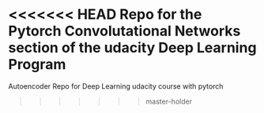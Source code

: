 <<<<<<< HEAD
Repo for the Pytorch Convolutational Networks section of the udacity Deep Learning Program
=======
Autoencoder Repo for Deep Learning udacity course with pytorch
>>>>>>> master-holder
